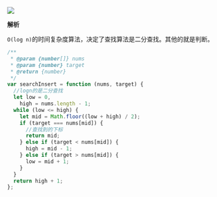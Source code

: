 ![](https://output66.oss-cn-beijing.aliyuncs.com/img/20210908071521.png)

**解析**

`O(log n)`的时间复杂度算法，决定了查找算法是二分查找。其他的就是判断。

```js
/**
 * @param {number[]} nums
 * @param {number} target
 * @return {number}
 */
var searchInsert = function (nums, target) {
  //logn的是二分查找
  let low = 0,
    high = nums.length - 1;
  while (low <= high) {
    let mid = Math.floor((low + high) / 2);
    if (target === nums[mid]) {
      //查找到的下标
      return mid;
    } else if (target < nums[mid]) {
      high = mid - 1;
    } else if (target > nums[mid]) {
      low = mid + 1;
    }
  }
  return high + 1;
};
```
